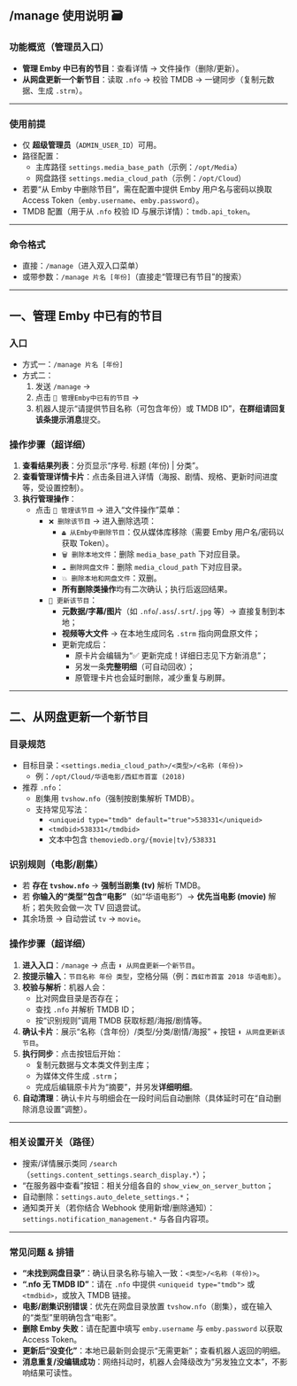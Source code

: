## /manage 使用说明 🗃️

### 功能概览（管理员入口）
- **管理 Emby 中已有的节目**：查看详情 → 文件操作（删除/更新）。  
- **从网盘更新一个新节目**：读取 `.nfo` → 校验 TMDB → 一键同步（复制元数据、生成 `.strm`）。

---

### 使用前提
- 仅 **超级管理员**（`ADMIN_USER_ID`）可用。  
- 路径配置：  
  - 主库路径 `settings.media_base_path`（示例：`/opt/Media`）  
  - 网盘路径 `settings.media_cloud_path`（示例：`/opt/Cloud`）  
- 若要“从 Emby 中删除节目”，需在配置中提供 Emby 用户名与密码以换取 Access Token（`emby.username`、`emby.password`）。  
- TMDB 配置（用于从 `.nfo` 校验 ID 与展示详情）：`tmdb.api_token`。

---

### 命令格式
- 直接：`/manage`（进入双入口菜单）  
- 或带参数：`/manage 片名 [年份]`（直接走“管理已有节目”的搜索）

---

## 一、管理 Emby 中已有的节目
### 入口
- 方式一：`/manage 片名 [年份]`  
- 方式二：  
  1. 发送 `/manage` →  
  2. 点击 `🔄 管理Emby中已有的节目` →  
  3. 机器人提示“请提供节目名称（可包含年份）或 TMDB ID”，**在群组请回复该条提示消息**提交。

### 操作步骤（超详细）
1. **查看结果列表**：分页显示“序号. 标题 (年份) | 分类”。  
2. **查看管理详情卡片**：点击条目进入详情（海报、剧情、规格、更新时间进度等，受设置控制）。  
3. **执行管理操作**：  
   - 点击 `🔄 管理该节目` → 进入“文件操作”菜单：  
     - `❌ 删除该节目` → 进入删除选项：  
       - `⏏️ 从Emby中删除节目`：仅从媒体库移除（需要 Emby 用户名/密码以获取 Token）。  
       - `🗑️ 删除本地文件`：删除 `media_base_path` 下对应目录。  
       - `☁️ 删除网盘文件`：删除 `media_cloud_path` 下对应目录。  
       - `💥 删除本地和网盘文件`：双删。  
       - **所有删除类操作**均有二次确认；执行后返回结果。  
     - `🔄 更新该节目`：  
       - **元数据/字幕/图片**（如 `.nfo`/`.ass`/`.srt`/`.jpg` 等）→ 直接复制到本地；  
       - **视频等大文件** → 在本地生成同名 `.strm` 指向网盘原文件；  
       - 更新完成后：  
         - 原卡片会编辑为“✅ 更新完成！详细日志见下方新消息”；  
         - 另发一条**完整明细**（可自动回收）；  
         - 原管理卡片也会延时删除，减少重复与刷屏。

---

## 二、从网盘更新一个新节目
### 目录规范
- 目标目录：`<settings.media_cloud_path>/<类型>/<名称 (年份)>`  
  - 例：`/opt/Cloud/华语电影/西虹市首富 (2018)`  
- 推荐 `.nfo`：  
  - 剧集用 `tvshow.nfo`（强制按剧集解析 TMDB）。  
  - 支持常见写法：  
    - `<uniqueid type="tmdb" default="true">538331</uniqueid>`  
    - `<tmdbid>538331</tmdbid>`  
    - 文本中包含 `themoviedb.org/{movie|tv}/538331`

### 识别规则（电影/剧集）
- 若 **存在 `tvshow.nfo`** → **强制当剧集 (tv)** 解析 TMDB。  
- 若 **你输入的“类型”包含“电影”**（如“华语电影”）→ **优先当电影 (movie)** 解析；若失败会做一次 TV 回退尝试。  
- 其余场景 → 自动尝试 `tv` → `movie`。

### 操作步骤（超详细）
1. **进入入口**：`/manage` → 点击 `⬇️ 从网盘更新一个新节目`。  
2. **按提示输入**：`节目名称 年份 类型`，空格分隔（例：`西虹市首富 2018 华语电影`）。  
3. **校验与解析**：机器人会：  
   - 比对网盘目录是否存在；  
   - 查找 `.nfo` 并解析 TMDB ID；  
   - 按“识别规则”调用 TMDB 获取标题/海报/剧情等。  
4. **确认卡片**：展示“名称（含年份）/类型/分类/剧情/海报” + 按钮 `⬇️ 从网盘更新该节目`。  
5. **执行同步**：点击按钮后开始：  
   - 复制元数据与文本类文件到主库；  
   - 为媒体文件生成 `.strm`；  
   - 完成后编辑原卡片为“摘要”，并另发**详细明细**。  
6. **自动清理**：确认卡片与明细会在一段时间后自动删除（具体延时可在“自动删除消息设置”调整）。

---

### 相关设置开关（路径）
- 搜索/详情展示类同 `/search`（`settings.content_settings.search_display.*`）；  
- “在服务器中查看”按钮：相关分组各自的 `show_view_on_server_button`；  
- 自动删除：`settings.auto_delete_settings.*`；  
- 通知类开关（若你结合 Webhook 使用新增/删除通知）：`settings.notification_management.*` 与各自内容项。

---

### 常见问题 & 排错
- **“未找到网盘目录”**：确认目录名称与输入一致：`<类型>/<名称 (年份)>`。  
- **“.nfo 无 TMDB ID”**：请在 `.nfo` 中提供 `<uniqueid type="tmdb">` 或 `<tmdbid>`，或放入 TMDB 链接。  
- **电影/剧集识别错误**：优先在网盘目录放置 `tvshow.nfo`（剧集），或在输入的“类型”里明确包含“电影”。  
- **删除 Emby 失败**：请在配置中填写 `emby.username` 与 `emby.password` 以获取 Access Token。  
- **更新后“没变化”**：本地已最新则会提示“无需更新”；查看机器人返回的明细。  
- **消息重复/没编辑成功**：网络抖动时，机器人会降级改为“另发独立文本”，不影响结果可读性。
